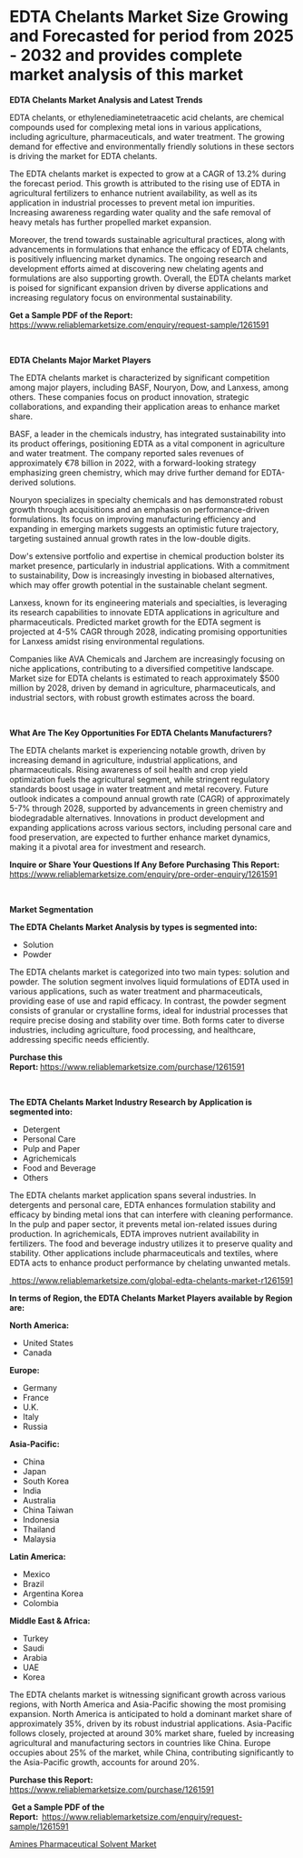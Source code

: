 <p><h1>EDTA Chelants Market Size Growing and Forecasted for period from 2025 - 2032 and provides complete market analysis of this market</h1></p><p><strong>EDTA Chelants Market Analysis and Latest Trends</strong></p>
<p><p>EDTA chelants, or ethylenediaminetetraacetic acid chelants, are chemical compounds used for complexing metal ions in various applications, including agriculture, pharmaceuticals, and water treatment. The growing demand for effective and environmentally friendly solutions in these sectors is driving the market for EDTA chelants. </p><p>The EDTA chelants market is expected to grow at a CAGR of 13.2% during the forecast period. This growth is attributed to the rising use of EDTA in agricultural fertilizers to enhance nutrient availability, as well as its application in industrial processes to prevent metal ion impurities. Increasing awareness regarding water quality and the safe removal of heavy metals has further propelled market expansion. </p><p>Moreover, the trend towards sustainable agricultural practices, along with advancements in formulations that enhance the efficacy of EDTA chelants, is positively influencing market dynamics. The ongoing research and development efforts aimed at discovering new chelating agents and formulations are also supporting growth. Overall, the EDTA chelants market is poised for significant expansion driven by diverse applications and increasing regulatory focus on environmental sustainability.</p></p>
<p><strong>Get a Sample PDF of the Report:&nbsp;</strong> <a href="https://www.reliablemarketsize.com/enquiry/request-sample/1261591?utm_campaign=2945&utm_medium=2&utm_source=Github&utm_content=ia&utm_term=03042025&utm_id=edta-chelants">https://www.reliablemarketsize.com/enquiry/request-sample/1261591</a></p>
<p>&nbsp;</p>
<p><strong>EDTA Chelants Major Market Players</strong></p>
<p><p>The EDTA chelants market is characterized by significant competition among major players, including BASF, Nouryon, Dow, and Lanxess, among others. These companies focus on product innovation, strategic collaborations, and expanding their application areas to enhance market share.</p><p>BASF, a leader in the chemicals industry, has integrated sustainability into its product offerings, positioning EDTA as a vital component in agriculture and water treatment. The company reported sales revenues of approximately €78 billion in 2022, with a forward-looking strategy emphasizing green chemistry, which may drive further demand for EDTA-derived solutions.</p><p>Nouryon specializes in specialty chemicals and has demonstrated robust growth through acquisitions and an emphasis on performance-driven formulations. Its focus on improving manufacturing efficiency and expanding in emerging markets suggests an optimistic future trajectory, targeting sustained annual growth rates in the low-double digits.</p><p>Dow's extensive portfolio and expertise in chemical production bolster its market presence, particularly in industrial applications. With a commitment to sustainability, Dow is increasingly investing in biobased alternatives, which may offer growth potential in the sustainable chelant segment.</p><p>Lanxess, known for its engineering materials and specialties, is leveraging its research capabilities to innovate EDTA applications in agriculture and pharmaceuticals. Predicted market growth for the EDTA segment is projected at 4-5% CAGR through 2028, indicating promising opportunities for Lanxess amidst rising environmental regulations.</p><p>Companies like AVA Chemicals and Jarchem are increasingly focusing on niche applications, contributing to a diversified competitive landscape. Market size for EDTA chelants is estimated to reach approximately $500 million by 2028, driven by demand in agriculture, pharmaceuticals, and industrial sectors, with robust growth estimates across the board.</p></p>
<p>&nbsp;</p>
<p><strong>What Are The Key Opportunities For EDTA Chelants Manufacturers?</strong></p>
<p><p>The EDTA chelants market is experiencing notable growth, driven by increasing demand in agriculture, industrial applications, and pharmaceuticals. Rising awareness of soil health and crop yield optimization fuels the agricultural segment, while stringent regulatory standards boost usage in water treatment and metal recovery. Future outlook indicates a compound annual growth rate (CAGR) of approximately 5-7% through 2028, supported by advancements in green chemistry and biodegradable alternatives. Innovations in product development and expanding applications across various sectors, including personal care and food preservation, are expected to further enhance market dynamics, making it a pivotal area for investment and research.</p></p>
<p><strong>Inquire or Share Your Questions If Any Before Purchasing This Report:</strong> <a href="https://www.reliablemarketsize.com/enquiry/pre-order-enquiry/1261591?utm_campaign=2945&utm_medium=2&utm_source=Github&utm_content=ia&utm_term=03042025&utm_id=edta-chelants">https://www.reliablemarketsize.com/enquiry/pre-order-enquiry/1261591</a></p>
<p>&nbsp;</p>
<p><strong>Market Segmentation</strong></p>
<p><strong>The EDTA Chelants Market Analysis by types is segmented into:</strong></p>
<p><ul><li>Solution</li><li>Powder</li></ul></p>
<p><p>The EDTA chelants market is categorized into two main types: solution and powder. The solution segment involves liquid formulations of EDTA used in various applications, such as water treatment and pharmaceuticals, providing ease of use and rapid efficacy. In contrast, the powder segment consists of granular or crystalline forms, ideal for industrial processes that require precise dosing and stability over time. Both forms cater to diverse industries, including agriculture, food processing, and healthcare, addressing specific needs efficiently.</p></p>
<p><strong>Purchase this Report:&nbsp;</strong><a href="https://www.reliablemarketsize.com/purchase/1261591?utm_campaign=2945&utm_medium=2&utm_source=Github&utm_content=ia&utm_term=03042025&utm_id=edta-chelants">https://www.reliablemarketsize.com/purchase/1261591</a></p>
<p>&nbsp;</p>
<p><strong>The EDTA Chelants Market Industry Research by Application is segmented into:</strong></p>
<p><ul><li>Detergent</li><li>Personal Care</li><li>Pulp and Paper</li><li>Agrichemicals</li><li>Food and Beverage</li><li>Others</li></ul></p>
<p><p>The EDTA chelants market application spans several industries. In detergents and personal care, EDTA enhances formulation stability and efficacy by binding metal ions that can interfere with cleaning performance. In the pulp and paper sector, it prevents metal ion-related issues during production. In agrichemicals, EDTA improves nutrient availability in fertilizers. The food and beverage industry utilizes it to preserve quality and stability. Other applications include pharmaceuticals and textiles, where EDTA acts to enhance product performance by chelating unwanted metals.</p></p>
<p><a href="https://www.reliablemarketsize.com/global-edta-chelants-market-r1261591?utm_campaign=2945&utm_medium=2&utm_source=Github&utm_content=ia&utm_term=03042025&utm_id=edta-chelants">&nbsp;https://www.reliablemarketsize.com/global-edta-chelants-market-r1261591</a></p>
<p><strong>In terms of Region, the EDTA Chelants Market Players available by Region are:</strong></p>
<p>
    <p> <strong> North America: </strong>
        <ul>
            <li>United States</li>
            <li>Canada</li>
        </ul>
        </p> 
    <p> <strong> Europe: </strong>
        <ul>
            <li>Germany</li>
            <li>France</li>
            <li>U.K.</li>
            <li>Italy</li>
            <li>Russia</li>
        </ul>
        </p> 
    <p> <strong> Asia-Pacific: </strong>
        <ul>
            <li>China</li>
            <li>Japan</li>
            <li>South Korea</li>
            <li>India</li>
            <li>Australia</li>
            <li>China Taiwan</li>
            <li>Indonesia</li>
            <li>Thailand</li>
            <li>Malaysia</li>
        </ul>
        </p> 
    <p> <strong> Latin America: </strong>
        <ul>
            <li>Mexico</li>
            <li>Brazil</li>
            <li>Argentina Korea</li>
            <li>Colombia</li>
        </ul>
        </p> 
    <p> <strong> Middle East & Africa: </strong>
        <ul>
            <li>Turkey</li>
            <li>Saudi</li>
            <li>Arabia</li>
            <li>UAE</li>
            <li>Korea</li>
        </ul>
    </p>
    </p>
<p><p>The EDTA chelants market is witnessing significant growth across various regions, with North America and Asia-Pacific showing the most promising expansion. North America is anticipated to hold a dominant market share of approximately 35%, driven by its robust industrial applications. Asia-Pacific follows closely, projected at around 30% market share, fueled by increasing agricultural and manufacturing sectors in countries like China. Europe occupies about 25% of the market, while China, contributing significantly to the Asia-Pacific growth, accounts for around 20%.</p></p>
<p><strong>Purchase this Report: </strong><a href="https://www.reliablemarketsize.com/purchase/1261591?utm_campaign=2945&utm_medium=2&utm_source=Github&utm_content=ia&utm_term=03042025&utm_id=edta-chelants">https://www.reliablemarketsize.com/purchase/1261591</a></p>
<p>&nbsp;<strong>Get a Sample PDF of the Report:&nbsp;&nbsp;</strong><a href="https://www.reliablemarketsize.com/enquiry/request-sample/1261591?utm_campaign=2945&utm_medium=2&utm_source=Github&utm_content=ia&utm_term=03042025&utm_id=edta-chelants">https://www.reliablemarketsize.com/enquiry/request-sample/1261591</a></p>
<p><strong></strong></p>
<p><p><a href="https://github.com/ternainglin/Market-Research-Report-List-1/blob/main/amines-pharmaceutical-solvent-market.md?utm_campaign=2945&utm_medium=2&utm_source=Github&utm_content=ia&utm_term=03042025&utm_id=edta-chelants">Amines Pharmaceutical Solvent Market</a></p></p>